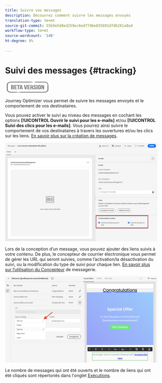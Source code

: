```yaml
---
title: Suivre vos messages
description: Découvrez comment suivre les messages envoyés
translation-type: tm+mt
source-git-commit: 55b9e5d8ed259ec6ed7746e835691d7d6261a8a4
workflow-type: tm+mt
source-wordcount: '140'
ht-degree: 0%

---
```


# Suivi des messages {#tracking}

![](assets/do-not-localize/badge.png)

Journey Optimizer vous permet de suivre les messages envoyés et le comportement de vos destinataires.

Vous pouvez activer le suivi au niveau des messages en cochant les options **[!UICONTROL Ouvrir le suivi pour les e-mails]** et/ou **[!UICONTROL Suivi des clics pour les e-mails]**. Vous pourrez ainsi suivre le comportement de vos destinataires à travers les ouvertures et/ou les clics sur les liens. [En savoir plus sur la création de messages](create-message.md).

![](assets/message-tracking.png)

Lors de la conception d’un message, vous pouvez ajouter des liens suivis à votre contenu. De plus, le concepteur de courrier électronique vous permet de gérer les URL qui seront suivies, comme l’activation/la désactivation du suivi, ou la modification du type de suivi pour chaque lien. [En savoir plus sur l’utilisation du Concepteur](create-email-content.md) de messagerie.

![](assets/message-tracked-links.png)

Le nombre de messages qui ont été ouverts et le nombre de liens qui ont été cliqués sont répertoriés dans l&#39;onglet [Exécutions](message-monitoring.md).
